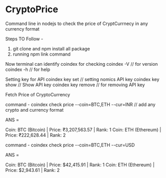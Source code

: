 # CryptoPrice

Command line in nodejs to check the price of CryptCurrnecy in any currency format

Steps TO Follow - 

1. git clone and npm install all package
2. running npm link command

Now terminal can identify coindex 
for checking coindex -V   // for version
coindex -h                // for help

Setting key for API
coindex key set       // setting nomics API key
coindex key show      // Show API key
coindex key remove    // for removing API key


Fetch Price of CryptoCurrency

command -      coindex check price --coin=BTC,ETH --cur=INR      // add any crypto and currency format

ANS = 

Coin: BTC (Bitcoin) | Price: ₹3,207,563.57 | Rank: 1
Coin: ETH (Ethereum) | Price: ₹222,628.44 | Rank: 2

command -       coindex check price --coin=BTC,ETH --cur=USD

ANS = 

Coin: BTC (Bitcoin) | Price: $42,415.91 | Rank: 1
Coin: ETH (Ethereum) | Price: $2,943.61 | Rank: 2
